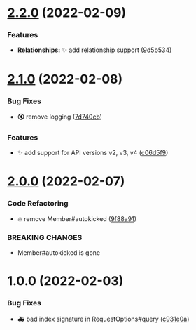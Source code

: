 # [2.2.0](https://github.com/groupme-js/node-groupme/compare/v2.1.0...v2.2.0) (2022-02-09)


### Features

* **Relationships:** :sparkles: add relationship support ([9d5b534](https://github.com/groupme-js/node-groupme/commit/9d5b534882b42327725aa122ee805cea6ddaa490))

# [2.1.0](https://github.com/groupme-js/node-groupme/compare/v2.0.0...v2.1.0) (2022-02-08)


### Bug Fixes

* :mute: remove logging ([7d740cb](https://github.com/groupme-js/node-groupme/commit/7d740cb6d80cdcd3d5eb976f6734605c55455b15))


### Features

* :sparkles: add support for API versions v2, v3, v4 ([c06d5f9](https://github.com/groupme-js/node-groupme/commit/c06d5f9c19f5a8dd1d33c948fb6f0e4859e01720))

# [2.0.0](https://github.com/groupme-js/node-groupme/compare/v1.0.0...v2.0.0) (2022-02-07)


### Code Refactoring

* :fire: remove Member#autokicked ([9f88a91](https://github.com/groupme-js/node-groupme/commit/9f88a91f3227abe2d078485da35d1d822c6d0381))


### BREAKING CHANGES

* Member#autokicked is gone

# 1.0.0 (2022-02-03)


### Bug Fixes

* :ambulance: bad index signature in RequestOptions#query ([c931e0a](https://github.com/groupme-js/node-groupme/commit/c931e0a847802b12918af5daa99481e012c375a0))
